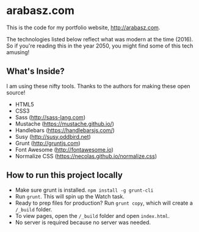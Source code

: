 # arabasz.com

This is the code for my portfolio website, http://arabasz.com.

The technologies listed below reflect what was modern at the time (2016). So if you're reading this in the year 2050, you might find some of this tech amusing!

## What's Inside?

I am using these nifty tools. Thanks to the authors for making these open source!

- HTML5
- CSS3
- Sass (http://sass-lang.com)
- Mustache (https://mustache.github.io/)
- Handlebars (https://handlebarsjs.com/)
- Susy (http://susy.oddbird.net)
- Grunt (http://gruntjs.com)
- Font Awesome (http://fontawesome.io)
- Normalize CSS (https://necolas.github.io/normalize.css)

## How to run this project locally

- Make sure grunt is installed. `npm install -g grunt-cli`
- Run `grunt`. This will spin up the Watch task.
- Ready to prep files for production? Run `grunt copy`, which will create a `/_build` folder.
- To view pages, open the `/_build` folder and open `index.html`.
- No server is required because no server was needed.
